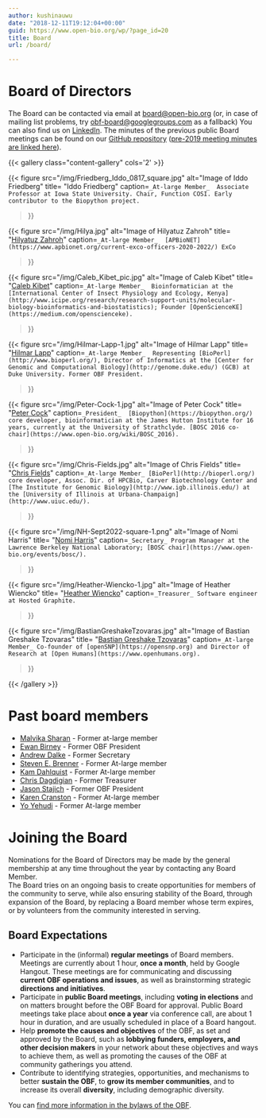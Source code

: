 ```yaml
---
author: kushinauwu
date: "2018-12-11T19:12:04+00:00"
guid: https://www.open-bio.org/wp/?page_id=20
title: Board
url: /board/

---
```

# Board of Directors 

The Board can be contacted via email at board@open-bio.org (or, in case of mailing list problems, try obf-board@googlegroups.com as a fallback) You can also find us on [LinkedIn](https://www.linkedin.com/groups/9539620/). The minutes of the previous public Board meetings can be found on our [GitHub repository](https://github.com/OBF/obf-docs/tree/master/minutes) ([pre-2019 meeting minutes are linked here](https://www.open-bio.org/board/meeting-minutes/)).

{{< gallery class="content-gallery" cols='2' >}}

{{< figure
  src="/img/Friedberg_Iddo_0817_square.jpg"
  alt="Image of Iddo Friedberg"
  title= "Iddo Friedberg"
  caption=`
_At-large Member_ 
Associate Professor at Iowa State University. Chair, Function COSI. Early contributor to the Biopython project.
`
>}}

{{< figure
  src="/img/Hilya.jpg"
  alt="Image of Hilyatuz Zahroh"
  title= "[Hilyatuz Zahroh](https://www.linkedin.com/in/hilyatuz-zahroh-6671ab100/)"
  caption=`
_At-large Member_ 
[APBioNET](https://www.apbionet.org/current-exco-officers-2020-2022/) ExCo
`
>}}

{{< figure
  src="/img/Caleb_Kibet_pic.jpg"
  alt="Image of Caleb Kibet"
  title= "[Caleb Kibet](https://kipkurui.github.io/)"
  caption=`
_At-large Member_ 
Bioinformatician at the [International Center of Insect Physiology and Ecology, Kenya](http://www.icipe.org/research/research-support-units/molecular-biology-bioinformatics-and-biostatistics); Founder [OpenScienceKE](https://medium.com/openscienceke).
`
>}}

{{< figure
  src="/img/Hilmar-Lapp-1.jpg"
  alt="Image of Hilmar Lapp"
  title= "[Hilmar Lapp](https://lappland.io/)"
  caption=`
_At-large Member_ 
Representing [BioPerl](http://www.bioperl.org/), Director of Informatics at the [Center for Genomic and Computational Biology](http://genome.duke.edu/) (GCB) at Duke University. Former OBF President.
`
>}}

{{< figure
  src="/img/Peter-Cock-1.jpg"
  alt="Image of Peter Cock"
  title= "[Peter Cock](#)"
  caption=`
_President_ 
[Biopython](https://biopython.org/) core developer, bioinformatician at the James Hutton Institute for 16 years, currently at the University of Strathclyde. [BOSC 2016 co-chair](https://www.open-bio.org/wiki/BOSC_2016).
`
>}}

{{< figure
  src="/img/Chris-Fields.jpg"
  alt="Image of Chris Fields"
  title= "[Chris Fields](#)"
  caption=`
_At-large Member_
[BioPerl](http://bioperl.org/) core developer, Assoc. Dir. of HPCBio, Carver Biotechnology Center and [The Institute for Genomic Biology](http://www.igb.illinois.edu/) at the [University of Illinois at Urbana-Champaign](http://www.uiuc.edu/).
`
>}}

{{< figure
  src="/img/NH-Sept2022-square-1.png"
  alt="Image of Nomi Harris"
  title= "[Nomi Harris](https://www.linkedin.com/in/nomiharris)"
  caption=`
_Secretary_
Program Manager at the Lawrence Berkeley National Laboratory; [BOSC chair](https://www.open-bio.org/events/bosc/).
`
>}}

{{< figure
  src="/img/Heather-Wiencko-1.jpg"
  alt="Image of Heather Wiencko"
  title= "[Heather Wiencko](https://twitter.com/hlwiencko)"
  caption=`
_Treasurer_
Software engineer at Hosted Graphite.
`
>}}

{{< figure
  src="/img/BastianGreshakeTzovaras.jpg"
  alt="Image of Bastian Greshake Tzovaras"
  title= "[Bastian Greshake Tzovaras](https://tzovar.as)"
  caption=`
_At-large Member_
Co-founder of [openSNP](https://opensnp.org) and Director of Research at [Open Humans](https://www.openhumans.org).
`
>}}


{{< /gallery >}}

# Past board members

* [Malvika Sharan](https://malvikasharan.github.io/) - Former at-large member
* [Ewan Birney](https://www.ebi.ac.uk/about/people/ewan-birney) - Former OBF President
* [Andrew Dalke](http://www.dalkescientific.com/) - Former Secretary
* [Steven E. Brenner](http://plantandmicrobiology.berkeley.edu/profile/brenner) - Former At-large member
* [Kam Dahlquist](http://kdahlquist.github.io/DahlquistLab/) - Former At-large member
* [Chris Dagdigian](https://bioteam.net/bio/chris-dagdigian/) - Former Treasurer
* [Jason Stajich](http://stajichlab.fungalgenomes.org/) - Former OBF President
* [Karen Cranston](https://github.com/kcranston) - Former At-large member
* [Yo Yehudi](https://twitter.com/yoyehudi) - Former At-large member

# Joining the Board

Nominations for the Board of Directors may be made by the general membership at any time throughout the year by contacting any Board Member.  
The Board tries on an ongoing basis to create opportunities for members of the community to serve, while also ensuring stability of the Board, through expansion of the Board, by replacing a Board member whose term expires, or by volunteers from the community interested in serving.

## Board Expectations

- Participate in the (informal) **regular meetings** of Board members. Meetings are currently about 1 hour, **once a month**, held by Google Hangout. These meetings are for communicating and discussing **current OBF operations and issues**, as well as brainstorming strategic **directions and initiatives**.
- Participate in **public Board meetings**, including **voting in elections** and on matters brought before the OBF Board for approval. Public Board meetings take place about **once a year** via conference call, are about 1 hour in duration, and are usually scheduled in place of a Board hangout.
- Help **promote the causes and objectives** of the OBF, as set and approved by the Board, such as **lobbying funders, employers, and other decision makers** in your network about these objectives and ways to achieve them, as well as promoting the causes of the OBF at community gatherings you attend.
- Contribute to identifying strategies, opportunities, and mechanisms to better **sustain the OBF**, to **grow its member communities**, and to increase its overall **diversity**, including demographic diversity.

You can [find more information in the bylaws of the OBF](https://github.com/OBF/obf-docs/blob/master/OBF%20Bylaws.md).
